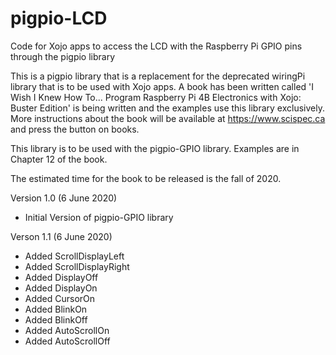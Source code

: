 # pigpio-LCD
Code for Xojo apps to access the LCD with the Raspberry Pi GPIO pins through the pigpio library

This is a pigpio library that is a replacement for the deprecated wiringPi library that
is to be used with Xojo apps. A book has been written called 'I Wish I Knew How To...
Program Raspberry Pi 4B Electronics with Xojo: Buster Edition' is being written and the 
examples use this library exclusively. More instructions about the book will be available
at https://www.scispec.ca and press the button on books. 

This library is to be used with the pigpio-GPIO library. Examples are in Chapter 12 of the book.

The estimated time for the book to be released is the fall of 2020. 

Version 1.0 (6 June 2020)
- Initial Version of pigpio-GPIO library

Verson 1.1 (6 June 2020)
 - Added ScrollDisplayLeft
 - Added ScrollDisplayRight
 - Added DisplayOff
 - Added DisplayOn
 - Added CursorOn
 - Added BlinkOn
 - Added BlinkOff
 - Added AutoScrollOn
 - Added AutoScrollOff
